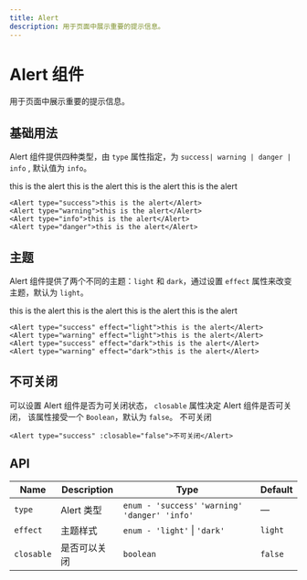 ```yaml
---
title: Alert
description: 用于页面中展示重要的提示信息。
---
```


<script setup>
import Alert from '../../src/components/Alert/Alert.vue'
</script>

# Alert 组件

用于页面中展示重要的提示信息。

## 基础用法

Alert 组件提供四种类型，由 `type` 属性指定，为 `success| warning | danger | info` , 默认值为 `info`。

<Alert type="success">this is the alert</Alert>
<Alert type="warning">this is the alert</Alert>
<Alert type="info">this is the alert</Alert>
<Alert type="danger">this is the alert</Alert>

```vue
<Alert type="success">this is the alert</Alert>
<Alert type="warning">this is the alert</Alert>
<Alert type="info">this is the alert</Alert>
<Alert type="danger">this is the alert</Alert>
```

## 主题

Alert 组件提供了两个不同的主题：`light` 和 `dark`，通过设置 `effect` 属性来改变主题，默认为 `light`。

<Alert type="success" effect="light">this is the alert</Alert>
<Alert type="warning" effect="light">this is the alert</Alert>
<Alert type="success" effect="dark">this is the alert</Alert>
<Alert type="warning" effect="dark">this is the alert</Alert>

```vue
<Alert type="success" effect="light">this is the alert</Alert>
<Alert type="warning" effect="light">this is the alert</Alert>
<Alert type="success" effect="dark">this is the alert</Alert>
<Alert type="warning" effect="dark">this is the alert</Alert>
```

## 不可关闭

可以设置 Alert 组件是否为可关闭状态， `closable` 属性决定 Alert 组件是否可关闭， 该属性接受一个 `Boolean`，默认为 `false`。
<Alert type="success" :closable="false">不可关闭</Alert>

```vue
<Alert type="success" :closable="false">不可关闭</Alert>
```

## API

| Name       | Description  | Type                                           | Default |
| ---------- | ------------ | ---------------------------------------------- | ------- |
| `type`     | Alert 类型   | `enum - 'success'` `'warning' 'danger' 'info'` | —       |
| `effect`   | 主题样式     | `enum - 'light'` \| `'dark'`                   | `light` |
| `closable` | 是否可以关闭 | `boolean`                                      | `false` |
